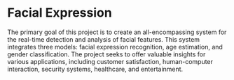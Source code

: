 # Facial Expression

The primary goal of this project is to create an all-encompassing system for the real-time detection and analysis of facial features.
This system integrates three models: facial expression recognition, age estimation, and gender classification. The project seeks to offer valuable insights for various applications, including customer satisfaction, human-computer interaction, security systems, healthcare, and entertainment.
